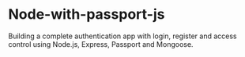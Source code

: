 Node-with-passport-js
=====================
Building a complete authentication app with login, register and access control using Node.js, Express, Passport and Mongoose.